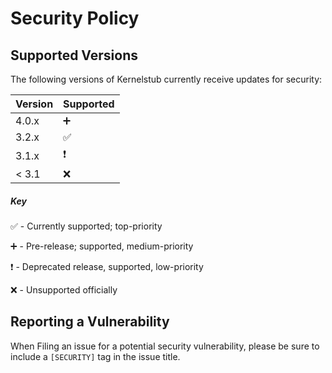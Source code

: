 # Security Policy

## Supported Versions
The following versions of Kernelstub currently receive updates for security:

| Version | Supported                |
| ------- | -------------------------|
| 4.0.x   | :heavy_plus_sign:        |
| 3.2.x   | :white_check_mark:       |
| 3.1.x   | :heavy_exclamation_mark: |
| < 3.1   | :x:                      |

##### Key
:white_check_mark: - Currently supported; top-priority

:heavy_plus_sign: - Pre-release; supported, medium-priority

:heavy_exclamation_mark: - Deprecated release, supported, low-priority

:x: - Unsupported officially


## Reporting a Vulnerability

When Filing an issue for a potential security vulnerability, please be sure 
to include a `[SECURITY]` tag in the issue title. 
